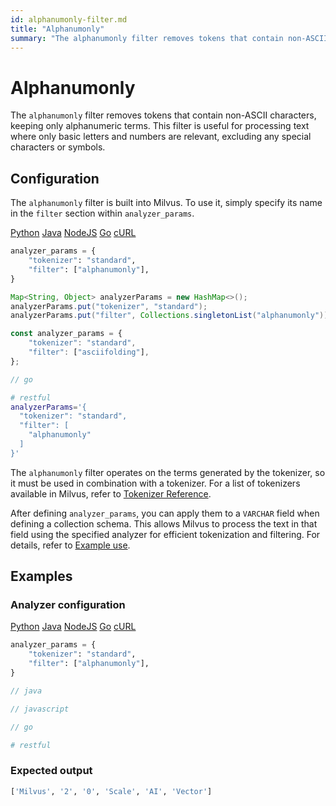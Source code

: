 ```yaml
---
id: alphanumonly-filter.md
title: "Alphanumonly"
summary: "The alphanumonly filter removes tokens that contain non-ASCII characters, keeping only alphanumeric terms. This filter is useful for processing text where only basic letters and numbers are relevant, excluding any special characters or symbols."
---
```


# Alphanumonly

The `alphanumonly` filter removes tokens that contain non-ASCII characters, keeping only alphanumeric terms. This filter is useful for processing text where only basic letters and numbers are relevant, excluding any special characters or symbols.

## Configuration

The `alphanumonly` filter is built into Milvus. To use it, simply specify its name in the `filter` section within `analyzer_params`.

<div class="multipleCode">
    <a href="#python">Python</a>
    <a href="#java">Java</a>
    <a href="#javascript">NodeJS</a>
    <a href="#go">Go</a>
    <a href="#bash">cURL</a>
</div>

```python
analyzer_params = {
    "tokenizer": "standard",
    "filter": ["alphanumonly"],
}
```

```java
Map<String, Object> analyzerParams = new HashMap<>();
analyzerParams.put("tokenizer", "standard");
analyzerParams.put("filter", Collections.singletonList("alphanumonly"));
```

```javascript
const analyzer_params = {
    "tokenizer": "standard",
    "filter": ["asciifolding"],
};
```

```go
// go
```

```bash
# restful
analyzerParams='{
  "tokenizer": "standard",
  "filter": [
    "alphanumonly"
  ]
}'

```

The `alphanumonly` filter operates on the terms generated by the tokenizer, so it must be used in combination with a tokenizer. For a list of tokenizers available in Milvus, refer to [Tokenizer Reference](tokenizers).

After defining `analyzer_params`, you can apply them to a `VARCHAR` field when defining a collection schema. This allows Milvus to process the text in that field using the specified analyzer for efficient tokenization and filtering. For details, refer to [Example use](analyzer-overview.md#Example-use).

## Examples

### Analyzer configuration

<div class="multipleCode">
    <a href="#python">Python</a>
    <a href="#java">Java</a>
    <a href="#javascript">NodeJS</a>
    <a href="#go">Go</a>
    <a href="#bash">cURL</a>
</div>

```python
analyzer_params = {
    "tokenizer": "standard",
    "filter": ["alphanumonly"],
}
```

```java
// java
```

```javascript
// javascript
```

```go
// go
```

```bash
# restful
```

### Expected output

```python
['Milvus', '2', '0', 'Scale', 'AI', 'Vector']
```

